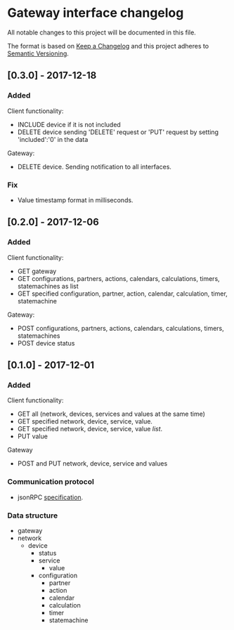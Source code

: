 # Gateway interface changelog
All notable changes to this project will be documented in this file.

The format is based on [Keep a Changelog](http://keepachangelog.com/en/1.0.0/)
and this project adheres to [Semantic Versioning](http://semver.org/spec/v2.0.0.html).


## [0.3.0] - 2017-12-18
### Added

Client functionality:
- INCLUDE device if it is not included
- DELETE device sending 'DELETE' request or 'PUT' request by setting 'included':'0' in the data

Gateway:
- DELETE device. Sending notification to all interfaces.

### Fix
- Value timestamp format in milliseconds. 

## [0.2.0] - 2017-12-06
### Added

Client functionality:
- GET gateway
- GET configurations, partners, actions, calendars, calculations, timers, statemachines as list
- GET specified configuration, partner, action, calendar, calculation, timer, statemachine

Gateway:
- POST configurations, partners, actions, calendars, calculations, timers, statemachines
- POST device status

## [0.1.0] - 2017-12-01
### Added

Client functionality:
- GET all (network, devices, services and values at the same time) 
- GET specified network, device, service, value.
- GET specified network, device, service, value *list*.
- PUT value

Gateway 
- POST and PUT network, device, service and values


### Communication protocol
- jsonRPC [specification](http://www.jsonrpc.org/specification).

### Data structure 
+ gateway
+ network
  + device
      + status
      + service
          + value
      + configuration
          + partner
          + action
          + calendar
          + calculation
          + timer
          + statemachine

